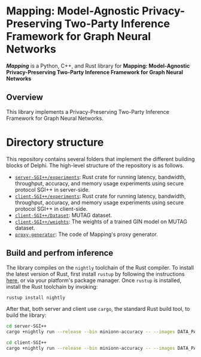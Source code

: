 # Mapping: Model-Agnostic Privacy-Preserving Two-Party Inference Framework for Graph Neural Networks

___Mapping___ is a Python, C++, and Rust library for **Mapping: Model-Agnostic Privacy-Preserving Two-Party Inference Framework for Graph Neural Networks**

## Overview

This library implements a Privacy-Preserving Two-Party Inference Framework for Graph Neural Networks.

# Directory structure

This repository contains several folders that implement the different building blocks of Delphi. The high-level structure of the repository is as follows.
* [`server-SGI++/experiments`](server-SGI++/experiments): Rust crate for running latency, bandwidth, throughput, accuracy, and memory usage experiments using secure protocol SGI++ in server-side.
* [`client-SGI++/experiments`](client-SGI++/experiments): Rust crate for running latency, bandwidth, throughput, accuracy, and memory usage experiments using secure protocol SGI++ in client-side.
* [`client-SGI++/Dataset`](client-SGI++/Dataset): MUTAG dataset.
* [`client-SGI++/weights`](client-SGI++/weights): The weights of a trained GIN model on MUTAG dataset.
* [`proxy-generator`](proxy-generator): The code of Mapping's proxy generator.

## Build and perfrom inference

The library compiles on the `nightly` toolchain of the Rust compiler. To install the latest version of Rust, first install `rustup` by following the instructions [here](https://rustup.rs/), or via your platform's package manager. Once `rustup` is installed, install the Rust toolchain by invoking:
```bash
rustup install nightly
```

After that, both server and client use `cargo`, the standard Rust build tool, to build the library:
```bash
cd server-SGI++
cargo +nightly run --release --bin minionn-accuracy -- --images DATA_PATH --weights MODEL_WEIGHTS_PATH 
```

```bash
cd client-SGI++
cargo +nightly run --release --bin minionn-accuracy -- --images DATA_PATH --weights MODEL_WEIGHTS_PATH 
```
